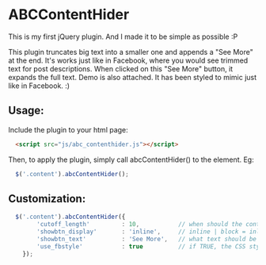 ABCContentHider
===============

This is my first jQuery plugin. And I made it to be simple as possible :P

This plugin truncates big text into a smaller one and appends a "See More" at the end. It's works just like in Facebook, where you would see trimmed text for post descriptions. When clicked on this "See More" button, it expands the full text.
Demo is also attached. It has been styled to mimic just like in Facebook. :)

Usage:
------

Include the plugin to your html page:
```html
  <script src="js/abc_contenthider.js"></script>
```  
Then, to apply the plugin, simply call abcContentHider() to the element.
Eg:
```javascript
  $('.content').abcContentHider();
```

Customization:
--------------
```javascript
  $('.content').abcContentHider({
        'cutoff_length'         : 10,			// when should the content be stripped down, ie. here, it would strip the content when it reaches 10 character. The rest would be hidden
		'showbtn_display'		: 'inline',		// inline | block = inline would show the button in the same line which the text ends, but block would show it in the next line all the time
		'showbtn_text'			: 'See More',	// what text should be displayed on the button. eg: "See More"
		'use_fbstyle'			: true			// if TRUE, the CSS styles for FB like looks would be applied
	});
```
